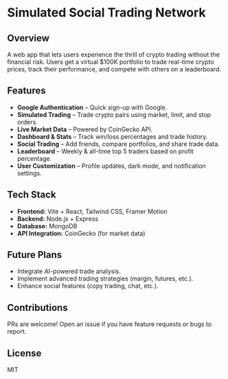 # Simulated Social Trading Network

## Overview
A web app that lets users experience the thrill of crypto trading without the financial risk. Users get a virtual $100K portfolio to trade real-time crypto prices, track their performance, and compete with others on a leaderboard.

## Features
- **Google Authentication** – Quick sign-up with Google.
- **Simulated Trading** – Trade crypto pairs using market, limit, and stop orders.
- **Live Market Data** – Powered by CoinGecko API.
- **Dashboard & Stats** – Track win/loss percentages and trade history.
- **Social Trading** – Add friends, compare portfolios, and share trade data.
- **Leaderboard** – Weekly & all-time top 5 traders based on profit percentage.
- **User Customization** – Profile updates, dark mode, and notification settings.

## Tech Stack
- **Frontend:** Vite + React, Tailwind CSS, Framer Motion
- **Backend:** Node.js + Express
- **Database:** MongoDB
- **API Integration:** CoinGecko (for market data)

## Future Plans
- Integrate AI-powered trade analysis.
- Implement advanced trading strategies (margin, futures, etc.).
- Enhance social features (copy trading, chat, etc.).

## Contributions
PRs are welcome! Open an issue if you have feature requests or bugs to report.

## License
MIT

